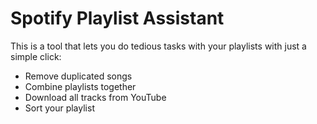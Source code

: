 # Spotify Playlist Assistant

This is a tool that lets you do tedious tasks with your playlists with just a simple click:
- Remove duplicated songs
- Combine playlists together
- Download all tracks from YouTube
- Sort your playlist
